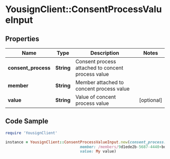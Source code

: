 # YousignClient::ConsentProcessValueInput

## Properties

Name | Type | Description | Notes
------------ | ------------- | ------------- | -------------
**consent_process** | **String** | Consent process attached to concent process value | 
**member** | **String** | Member attached to concent process value | 
**value** | **String** | Value of concent process value | [optional] 

## Code Sample

```ruby
require 'YousignClient'

instance = YousignClient::ConsentProcessValueInput.new(consent_process: /consent_processes/9d1ede2b-5687-4440-bdc8-dd0bc64f668c,
                                 member: /members/9d1ede2b-5687-4440-bdc8-dd0bc64f668c,
                                 value: My value)
```


